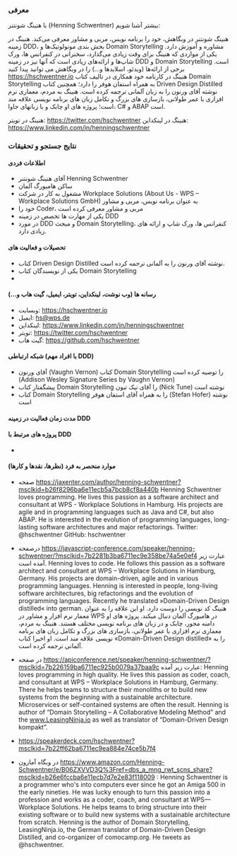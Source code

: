 ### معرفی
با هنینگ شونتنر (Henning Schwentner) بیشتر آشنا شویم:

هنینگ شونتنر در وبگاهش، خود را برنامه نویس، مربی و مشاور معرفی می‌کند. هنینگ در زمینه DDD، بخش بندی مونولوتیک‌ها و Domain Storytelling مشاوره و آموزش دارد.
یکی از مواردی که هنینگ برای وقت زیادی می‌گذارد، سخنرانی در کنفرانس ها، ورک شاپ‌ها و ارائه‌های زیادی است که آنها نیز در زمینه DDD و Domain Storytelling است. 
برخی از ارائه‌ها (ویدئو، اسلاید‌ها و...) را در وبگاهش می توانید پیدا کنید https://hschwentner.io
هنینگ در کارنامه خود همکاری در تالیف کتاب Domain Storytelling به همراه استفان هوفر را دارد؛ همچنین کتاب Driven Design Distilled نوشته آقای ورنون را به زبان آلمانی ترجمه کرده است. 
هنینگ به مردم، معماری نرم افزاری با عمر طولانی، بازسازی های بزرگ و تکامل زبان های برنامه نویسی علاقه مند است؛ پروژه های او چابک و با زبانهای جاوا، C# و ABAP است.

هنینگ در تویتر: https://twitter.com/hschwentner
هنینگ در لینکداین: https://www.linkedin.com/in/henningschwentner


### نتایج جستجو و تحقیقات
#### اطلاعات فردی
* آقای هنینگ شونتنر Henning Schwentner
* ساکن هامبورگ آلمان
* مشغول به کار در شرکت Workplace Solutions (About Us - WPS – Workplace Solutions GmbH) به عنوان برنامه نویس، مربی و مشاور
* خود را Coder، مربی و مشاور معرفی کرده است
* یکی از مهارت ها تخصص در زمینه DDD
* در مورد DDD و مبحث Domain Storytelling، کنفرانس ها، ورک شاپ و ارائه های زیادی دارد.

#### تحصیلات و فعالیت های 
* کتاب Driven Design Distilled نوشته آقای ورنون را به آلمانی ترجمه کرده است.
* یکی از نویسندگان کتاب Domain Storytelling
* 

#### رسانه ها (وب نوشت، لینکداین، تویتر، ایمیل، گیت هاب و...)
* وبسایت: https://hschwentner.io
* ایمیل: hs@wps.de
* لینکداین: https://www.linkedin.com/in/henningschwentner
* تویتر: https://twitter.com/hschwentner
* گیت هاب: https://github.com/hschwentner

#### شبکه ارتباطی (با افراد مهم DDD)
* آقای ورنون (Vaughn Vernon) کتاب Domain Storytelling را توصیه کرده است (Addison Wesley Signature Series by Vaughn Vernon)
* پیشگفتار کتاب Domain Storytelling را آقای نیک تیون (Nick Tune) نوشته است
* کتاب Domain Storytelling را به همراه آقای استفان هوفر (Stefan Hofer) نوشته است

#### مدت زمان فعالیت در زمینه DDD

#### پروژه های مرتبط با DDD
* 

#### موارد منحصر به فرد (نظرها، نقدها و کارها)  
* صفحه https://jaxenter.com/author/henning-schwentner?msclkid=b26f8296ba6e11ecb5a7bcb8cf8a440b
Henning Schwentner loves programming. He lives this passion as a software architect and consultant at WPS - Workplace Solutions in Hamburg. His projects are agile and in programming languages such as Java and C#, but also ABAP. He is interested in the evolution of programming languages, long-lasting software architectures and major refactorings. Twitter: @hschwentner GitHub: hschwentner

* درصفحه https://javascript-conference.com/speaker/henning-schwentner/?msclkid=7b2281b3ba6711ec9e358be74a5e0ef4 عبارت زیر آمده است.
Henning loves to code. He follows this passion as a software architect and consultant at WPS – Workplace Solutions in Hamburg, Germany. His projects are domain-driven, agile and in various programming languages. Henning is interested in people, long-living software architectures, big refactorings and the evolution of programming languages. Recently he translated »Domain-Driven Design distilled« into german.
هنینگ کد نویسی را دوست دارد. او این علاقه را به عنوان معمار نرم افزار و مشاور در WPS در هامبورگ آلمان دنبال میکند. پروژه های او دامنه محور، چابک و در زبان های برنامه نویسی مختلف هستند. هنینگ به مردم، معماری نرم افزاری با عمر طولانی، بازسازی های بزرگ و تکامل زبان های برنامه نویسی علاقه مند است. او اخیرا کتاب «Domain-Driven Design distilled» را به آلمانی ترجمه کرده است.


* در صفحه https://apiconference.net/speaker/henning-schwentner/?msclkid=7b226159ba6711ec925b0079a37baa9c عبارت زیر آمده:
Henning loves programming in high quality. He lives this passion as coder, coach, and consultant at WPS – Workplace Solutions in Hamburg, Germany. There he helps teams to structure their monoliths or to build new systems from the beginning with a sustainable architecture. Microservices or self-contained systems are often the result. Henning is author of “Domain Storytelling – A Collaborative Modeling Method” and the www.LeasingNinja.io as well as translator of “Domain-Driven Design kompakt”.

* https://speakerdeck.com/hschwentner?msclkid=7b22ff62ba6711ec9ea884e74ce5b7f4

* در وبگاه آمازون https://www.amazon.com/Henning-Schwentner/e/B06ZXVVD3Q%3Fref=dbs_a_mng_rwt_scns_share?msclkid=b26e6fccba6e11ecb7d7e2e83f118009 :
Henning Schwentner is a programmer who's into computers ever since he got an Amiga 500 in the early nineties. He was lucky enough to turn this passion into a profession and works as a coder, coach, and consultant at WPS—Workplace Solutions. He helps teams to bring structure into their existing software or to build new systems with a sustainable architecture from scratch. Henning is the author of Domain Storytelling, LeasingNinja.io, the German translator of Domain-Driven Design Distilled, and co-organizer of comocamp.org. He tweets as @hschwentner.


